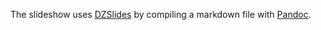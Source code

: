 

The slideshow uses [DZSlides](http://paulrouget.com/dzslides/) by
compiling a markdown file with
[Pandoc](http://johnmacfarlane.net/pandoc/demo/example9/producing-slide-shows-with-pandoc.html).